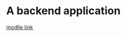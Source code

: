 # A backend application

[modlle link](https://www.youtube.com/redirect?event=video_description&redir_token=QUFFLUhqbF9DSzN6RkJlMzg5Z2FCTEdsQU9WMFQzZmNTUXxBQ3Jtc0tsRDZ1eVBtV0d6djVrY1lsRldDdV9jUU5Mb0d3dmVja3FlVFowcUt0RHpGdEhucFdzbjh5VXlOMUtXTklzZnFyQ3N0Yk5rNDhVWDdscHBmQ3o2YXZJZWZHS3lOcU5ZdTZhU080OW13dzl6NV9vME94Yw&q=https%3A%2F%2Fapp.eraser.io%2Fworkspace%2FYtPqZ1VogxGy1jzIDkzj%3Forigin%3Dshare&v=9B4CvtzXRpc)